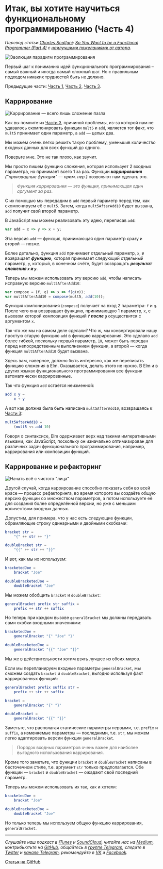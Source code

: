 # Итак, вы хотите научиться функциональному программированию (Часть 4)
*Перевод статьи [Charles Scalfani](https://medium.com/@cscalfani): [So You Want to be a Functional Programmer (Part 4)](https://medium.com/@cscalfani/so-you-want-to-be-a-functional-programmer-part-4-18fbe3ea9e49) с [наилучшими пожеланиями от автора](https://twitter.com/cscalfani/status/933052963781722112).*

![Эволюция парадигм программирования](https://cdn-images-1.medium.com/max/800/1*AM83LP9sGGjIul3c5hIsWg.png)

Первый шаг к пониманию идей функционального программирования – самый важный и иногда самый сложный шаг. Но с правильным подходом никаких трудностей быть не должно.

Предыдущие части: [Часть 1](https://medium.com/devschacht/charles-scalfani-so-you-want-to-be-a-functional-programmer-part-1-6ef98e90d58d), [Часть 2](https://medium.com/devschacht/charles-scalfani-so-you-want-to-be-a-functional-programmer-part-2-ae095d9807b3), [Часть 3](https://medium.com/devschacht/charles-scalfani-so-you-want-to-be-a-functional-programmer-part-3-d1f567656158).

## Каррирование

![Каррирование — всего лишь сложение пазла](https://cdn-images-1.medium.com/max/800/1*zihd0We3yAkjAxleLPL2aA.png)

Как вы помните из [Части 3](https://medium.com/devschacht/charles-scalfani-so-you-want-to-be-a-functional-programmer-part-3-d1f567656158), причиной проблемы, из-за которой нам не удавалось скомпонировать функции `mult5` и `add`, является тот факт, что `mult5` принимает один параметр, а `add` — целых два.

Мы можем очень легко решить такую проблему, уменьшив количество входных данных для всех функций до одного. 

Поверьте мне. Это не так плохо, как звучит.

Мы просто пишем функцию сложения, которая использует 2 входных параметра, но принимает всего 1 за раз. Функции ***каррирования*** *("производные функции"  — прим. пер.)* позволяют нам сделать это.

> *Функция каррирования — это функция, принимающая один аргумент за раз*.

С их помощью мы передадим в `add` первый параметр перед тем, как скомпонируем её с `mult5`. Затем, когда `mult5AfterAdd10` будет вызвана, `add` получит свой второй параметр.

В JavaScript мы можем реализовать эту идею, переписав `add`:

```js
var add = x => y => x + y;
```

Эта версия `add` — функция, принимающая один параметр сразу и второй — позже.

Более детально, функция `add` принимает отдельный параметр, `x`, и возвращает ***функцию***, которая принимает следующий отдельный параметр, `y`, который, в конечном счёте, будет возвращать ***результат сложения `x` и `y`***.

Теперь мы можем использовать эту версию `add`, чтобы написать исправную версию `mult5AfterAdd10`:

```js
var compose = (f, g) => x => f(g(x));
var mult5AfterAdd10 = compose(mult5, add(10));
```

Функция компонирования (`compose`) получает на вход 2 параметра: `f` и `g`. После чего она возвращает функцию, принимающую 1 параметр, `x`, с вызовом которой композиция функций ***`f` после `g`*** осуществится с аргументом `x`.

Так что же мы на самом деле сделали? Что ж, мы конвертировали нашу простую старую функцию `add` в функцию каррирования. Это сделало `add` более гибкой, поскольку первый параметр, `10`, может быть передан перед непосредственным выполнением функции, а второй — когда функция `mult5AfterAdd10` будет вызвана.

Здесь вам, наверное, должно быть интересно, как же переписать функцию сложения в Elm. Оказывается, делать этого не нужно. В Elm и в других языках функционального программирования все функции автоматически каррированные.

Так что функция `add` остаётся неизменной:

```elm
add x y =
    x + y
```

А вот как должна была быть написана `mult5AfterAdd10`, возвращаясь к [Части 3](https://medium.com/devschacht/charles-scalfani-so-you-want-to-be-a-functional-programmer-part-3-d1f567656158):

```elm
mult5AfterAdd10 =
    (mult5 << add 10)
```

Говоря о синтаксисе, Elm одерживает верх над такими императивными языками, как JavaScript, поскольку он изначально оптимизирован для различных задач функционального программирования, например, каррирования или композиции функций.

## Каррирование и рефакторинг

![Начать всё с чистого "лица"](https://cdn-images-1.medium.com/max/800/1*kbFszF2qDVeeN591mpq8Ug.png)

Другой случай, когда каррирование способно показать себя во всей красе — процесс рефакторинга, во время которого вы создаёте общую версию функции со множеством параметров, а потом используете её для создания более определённой версии, но уже с меньшим количеством входных данных.

Допустим, для примера, что у нас есть следующие функции, обрамляющие строку одинарными и двойными скобками:

```elm
bracket str =
    "{" ++ str ++ "}"

doubleBracket str =
    "{{" ++ str ++ "}}"
```

И вот, как мы их используем:

```elm
bracketedJoe =
    bracket "Joe"

doubleBracketedJoe =
    doubleBracket "Joe"
```

Мы можем обобщить `bracket` и `doubleBracket`:

```elm
generalBracket prefix str suffix =
    prefix ++ str ++ suffix
```

Но теперь при каждом вызове `generalBracket` мы должны передавать сами скобки входными значениями:

```elm
bracketedJoe =
    generalBracket "{" "Joe" "}"

doubleBracketedJoe =
    generalBracket "{{" "Joe" "}}"
```

Мы же в действительности хотим взять лучшее из обоих миров.

Если мы перепланируем входные параметры `generalBracket`, мы сможем создать `bracket` и `doubleBracket`, выгодно используя факт каррированных функций:

```elm
generalBracket prefix suffix str =
    prefix ++ str ++ suffix

bracket =
    generalBracket "{" "}"

doubleBracket =
    generalBracket "{{" "}}"
```

Заметьте, что располагая статические параметры первыми, т.е. `prefix` и `suffix`, а изменяемые параметры — последними, т.е. `str`, мы можем легко адаптировать версии функции `generalBracket`.

> Порядок входных параметров очень важен для наиболее выгодного использования каррирования.

Кроме того заметьте, что функции `bracket` и `doubleBracket` написаны в бесточечном стиле, т.е. аргумент `str` только предполагается. Обе функции — `bracket` и `doubleBracket` — ожадают свой последний параметр.

Теперь мы можем использовать их так, как и хотели:

```elm
bracketedJoe =
    bracket "Joe"

doubleBracketedJoe =
    doubleBracket "Joe"
```

Но только теперь мы используем общую функцию каррирования, `generalBracket`.

---

*Слушайте наш подкаст в [iTunes](https://itunes.apple.com/ru/podcast/%D0%B4%D0%B5%D0%B2%D1%88%D0%B0%D1%85%D1%82%D0%B0/id1226773343) и [SoundCloud](https://soundcloud.com/devschacht), читайте нас на [Medium](https://medium.com/devschacht), контрибьютьте на [GitHub](https://github.com/devSchacht), общайтесь в [группе Telegram](https://t.me/devSchacht), следите в [Twitter](https://twitter.com/DevSchacht) и [канале Telegram](https://t.me/devSchachtChannel), рекомендуйте в [VK](https://vk.com/devschacht) и [Facebook](https://www.facebook.com/devSchacht).*

[Статья на GitHub](https://github.com/communar/translations/tree/master/articles/charles-scalfani-so-you-want-to-be-a-functional-programmer-part-4)